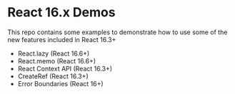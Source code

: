 # React 16.x Demos

This repo contains some examples to demonstrate how to use some of the new features included in React 16.3+

* React.lazy (React 16.6+)
* React.memo (React 16.6+)
* React Context API (React 16.3+)
* CreateRef (React 16.3+)
* Error Boundaries (React 16+)